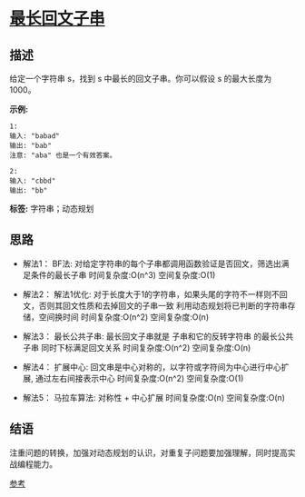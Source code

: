 # [最长回文子串][title]

## 描述
给定一个字符串 s，找到 s 中最长的回文子串。你可以假设 s 的最大长度为 1000。

**示例:**
```
1:
输入: "babad"
输出: "bab"
注意: "aba" 也是一个有效答案。

2:
输入: "cbbd"
输出: "bb"
```

**标签:** 字符串；动态规划


## 思路
+ 解法1：
  BF法: 对给定字符串的每个子串都调用函数验证是否回文，筛选出满足条件的最长子串
  时间复杂度:O(n^3)  空间复杂度:O(1)

+ 解法2：
  解法1优化: 对于长度大于1的字符串，如果头尾的字符不一样则不回文，否则其回文性质和去掉回文的子串一致
  利用动态规划将已判断的字符串存储，空间换时间
  时间复杂度:O(n^2)  空间复杂度:O(n)

+ 解法3：
  最长公共子串: 最长回文子串就是 子串和它的反转字符串 的最长公共子串 同时下标满足回文关系
  时间复杂度:O(n^2)  空间复杂度:O(n)

+ 解法4：
  扩展中心: 回文串是中心对称的，以字符或字符间为中心进行中心扩展, 通过左右间接表示中心
  时间复杂度:O(n^2)  空间复杂度:O(1)

+ 解法5：
  马拉车算法: 对称性 + 中心扩展
  时间复杂度:O(n)  空间复杂度:O(n)

## 结语
  注重问题的转换，加强对动态规划的认识，对重复子问题要加强理解，同时提高实战编程能力。
  
  [参考][reference]

[title]: https://leetcode-cn.com/problems/longest-palindromic-substring/
[reference]: https://leetcode-cn.com/problems/longest-palindromic-substring/solution/xiang-xi-tong-su-de-si-lu-fen-xi-duo-jie-fa-bao-gu/